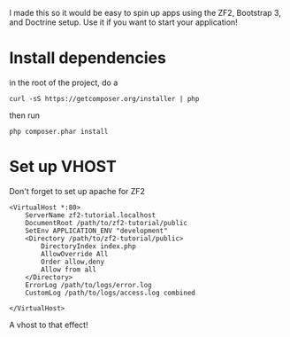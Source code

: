 I made this so it would be easy to spin up apps using the ZF2, Bootstrap 3, and Doctrine setup. Use it if you want to start your application!

# Install dependencies

in the root of the project, do a 

```
curl -sS https://getcomposer.org/installer | php
```

then run 

```
php composer.phar install
```
# Set up VHOST

Don't forget to set up apache for ZF2

```
<VirtualHost *:80>
    ServerName zf2-tutorial.localhost
    DocumentRoot /path/to/zf2-tutorial/public
    SetEnv APPLICATION_ENV "development"
    <Directory /path/to/zf2-tutorial/public>
        DirectoryIndex index.php
        AllowOverride All
        Order allow,deny
        Allow from all
    </Directory>
    ErrorLog /path/to/logs/error.log
    CustomLog /path/to/logs/access.log combined

</VirtualHost>
```

A vhost to that effect!
